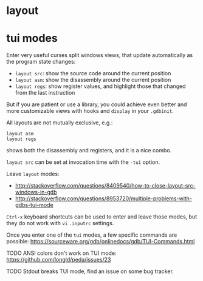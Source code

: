 # layout

# tui modes

Enter very useful curses split windows views, that update automatically as the program state changes:

- `layout src`: show the source code around the current position
- `layout asm`: show the disassembly around the current position
- `layout regs`: show register values, and highlight those that changed from the last instruction

But if you are patient or use a library, you could achieve even better and more customizable views with hooks and `display` in your `.gdbinit`.

All layouts are not mutually exclusive, e.g.:

    layout asm
    layout regs

shows both the disassembly and registers, and it is a nice combo.

`layout src` can be set at invocation time with the `-tui` option.

Leave `layout` modes:

- <http://stackoverflow.com/questions/8409540/how-to-close-layout-src-windows-in-gdb>
- <http://stackoverflow.com/questions/8953720/multiple-problems-with-gdbs-tui-mode>

`Ctrl-x` keyboard shortcuts can be used to enter and leave those modes, but they do not work with `vi` `.inputrc` settings.

Once you enter one of the `tui` modes, a few specific commands are possible: <https://sourceware.org/gdb/onlinedocs/gdb/TUI-Commands.html>

TODO ANSI colors don't work on TUI mode: <https://github.com/longld/peda/issues/23>

TODO Stdout breaks TUI mode, find an issue on some bug tracker.
